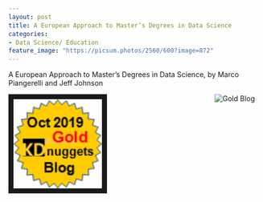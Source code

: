 ```yaml
---
layout: post
title: A European Approach to Master’s Degrees in Data Science
categories:
- Data Science/ Education
feature_image: "https://picsum.photos/2560/600?image=872"
---
```

A European Approach to Master’s Degrees in Data Science, by Marco Piangerelli and Jeff Johnson

<a href="https://www.kdnuggets.com/2019/11/top-stories-2019-oct.html"><img src="https://www.kdnuggets.com/images/tkb-1910-g.png" width=94 alt="Gold Blog" align="right"> </a>



<img src="/tkb-1910-g.png" style="width:35%; border:10px solid; margin-right: 20px" align="left">
